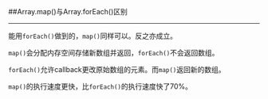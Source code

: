 ##Array.map()与Array.forEach()区别

---

能用`forEach()`做到的，`map()`同样可以。反之亦成立。

`map()`会分配内存空间存储新数组并返回，`forEach()`不会返回数组。

`forEach()`允许callback更改原始数组的元素。而`map()`返回新的数组。

`map()`的执行速度更快，比`forEach()`的执行速度快了70%。